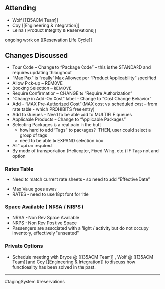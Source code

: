 
## Attending
- Wolf [[135ACM Team]]
- Coy [[Engineering & Integration]]
- Leina [[Product Integrity & Reservations]]

ongoing work on [[Reservation Life Cycle]]

## Changes Discussed
- Tour Code – Change to “Package Code” – this is the STANDARD and requires updating throughout
- “Max Pax” is “really” Max Allowed per “Product Applicability” specified
- Allow Pick-up – REMOVE
- Booking Selection – REMOVE
- Require Confirmation – CHANGE to “Require Authorization”
- “Change in Add-On Cost” label – Change to “Cost Change Behavior”
- Add - “MAX Pre-Authorized Cost” (MAX cost vs. scheduled cost – from rate table - which PROHIBITS free entry)
- Add to Queues – Need to be able add to MULTIPLE queues
- Applicable Products – Change to “Applicable Packages”
- Selecting Packages is a real pain in the butt
	- how hard to add “Tags” to packages?  THEN, user could select a group of tags
	* need to be able to EXPAND selection box
- All” option required
- By mode of transportation (Helicopter, Fixed-Wing, etc.) IF Tags not and option

### Rates Table
- Need to match current rate sheets – so need to add “Effective Date”
* Max Value goes away
* RATES – need to use 18pt font for title
### Space Available ( NRSA / NRPS )
* NRSA - Non Rev Space Available
* NRPS - Non Rev Positive Space
* Passengers are associated with a flight / activity but do not occupy inventory,  effectively "unseated"

### Private Options
- Schedule meeting with Bryce @ [[135ACM Team]] , Wolf @ [[135ACM Team]] and Coy [[Engineering & Integration]] to discuss how functionality has been solved in the past. 

---
#tagingSystem #reservations
